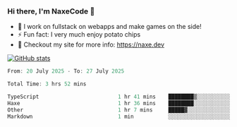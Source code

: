 ### Hi there, I'm NaxeCode 👋
- 🔭 I work on fullstack on webapps and make games on the side!
- ⚡ Fun fact: I very much enjoy potato chips
- 🔋 Checkout my site for more info: https://naxe.dev

[![GitHub stats](https://github-readme-stats.vercel.app/api?username=naxecode&theme=onedark)](https://naxe.dev)

<!--START_SECTION:waka-->

```csharp
From: 20 July 2025 - To: 27 July 2025

Total Time: 3 hrs 52 mins

TypeScript                         1 hr 41 mins    ████████▒░░░░░░░░░░░░░░░░   33.98 %
Haxe                               1 hr 36 mins    ████████░░░░░░░░░░░░░░░░░   32.41 %
Other                              1 hr 7 mins     █████▓░░░░░░░░░░░░░░░░░░░   22.47 %
Markdown                           1 min           ░░░░░░░░░░░░░░░░░░░░░░░░░   00.52 %
```

<!--END_SECTION:waka-->



<!--
**NaxeCode/NaxeCode** is a ✨ _special_ ✨ repository because its `README.md` (this file) appears on your GitHub profile.

Here are some ideas to get you started:

- 🔭 I’m currently working on Web apps for indie games!
- 🌱 I’m currently mastering C#
- 👯 I’m looking to collaborate on ...
- 🤔 I’m looking for help with ...
- 💬 Ask me about ...
- 📫 How to reach me: ...
- 😄 Pronouns: ...
- ⚡ Fun fact: I love chips
-->
